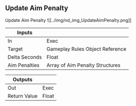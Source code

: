 ## Update Aim Penalty
Update Aim Penalty
![[../img/nd_img_UpdateAimPenalty.png]]

|Inputs||
|--|--|
| In | Exec |
| Target | Gameplay Rules Object Reference |
| Delta Seconds | Float |
| Aim Penalties | Array of Aim Penalty Structures |

|Outputs||
|--|--|
| Out | Exec |
| Return Value | Float |
